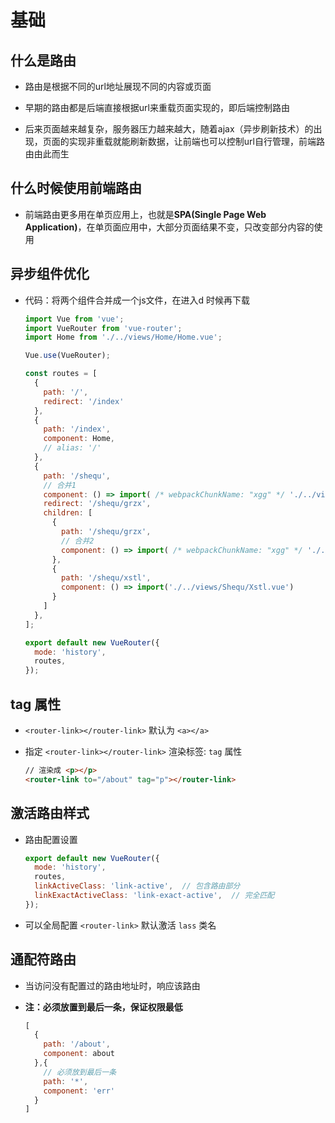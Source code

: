 # 基础

## 什么是路由

  - 路由是根据不同的url地址展现不同的内容或页面

  - 早期的路由都是后端直接根据url来重载页面实现的，即后端控制路由

  - 后来页面越来越复杂，服务器压力越来越大，随着ajax（异步刷新技术）的出现，页面的实现非重载就能刷新数据，让前端也可以控制url自行管理，前端路由由此而生

## 什么时候使用前端路由

  - 前端路由更多用在单页应用上，也就是**SPA(Single Page Web Application)**，在单页面应用中，大部分页面结果不变，只改变部分内容的使用

## 异步组件优化

  - 代码：将两个组件合并成一个js文件，在进入d 时候再下载

    ```js
    import Vue from 'vue';
    import VueRouter from 'vue-router';
    import Home from './../views/Home/Home.vue';

    Vue.use(VueRouter);

    const routes = [
      {
        path: '/',
        redirect: '/index'
      },
      {
        path: '/index',
        component: Home,
        // alias: '/'
      },
      {
        path: '/shequ',
        // 合并1
        component: () => import( /* webpackChunkName: "xgg" */ './../views/Shequ/Shequ.vue'),
        redirect: '/shequ/grzx',
        children: [
          {
            path: '/shequ/grzx',
            // 合并2
            component: () => import( /* webpackChunkName: "xgg" */ './../views/Shequ/Grzx.vue')
          },
          {
            path: '/shequ/xstl',
            component: () => import('./../views/Shequ/Xstl.vue')
          }
        ]
      },
    ];

    export default new VueRouter({
      mode: 'history',
      routes,
    });
    ```

## tag 属性

  - `<router-link></router-link>` 默认为 `<a></a>`

  - 指定 `<router-link></router-link>` 渲染标签: `tag` 属性

    ```html
    // 渲染成 <p></p>
    <router-link to="/about" tag="p"></router-link>
    ```

## 激活路由样式

  - 路由配置设置

    ```js
    export default new VueRouter({
      mode: 'history',
      routes,
      linkActiveClass: 'link-active',  // 包含路由部分
      linkExactActiveClass: 'link-exact-active',  // 完全匹配
    });
    ```

  - 可以全局配置 `<router-link>` 默认激活 `lass` 类名

## 通配符路由

  - 当访问没有配置过的路由地址时，响应该路由

  - **注：必须放置到最后一条，保证权限最低**

    ```js
    [
      {
        path: '/about',
        component: about
      },{
        // 必须放到最后一条
        path: '*',
        component: 'err'
      }
    ]
    ```
